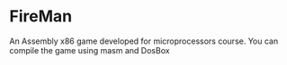 # FireMan
An Assembly x86 game developed for microprocessors course.
You can compile the game using masm and DosBox
